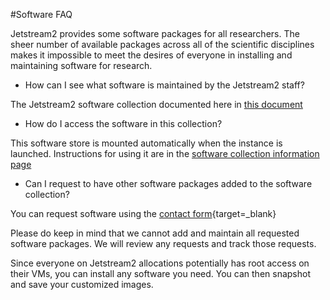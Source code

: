 #Software FAQ

Jetstream2 provides some software packages for all researchers. The sheer number of available packages across all of the scientific disciplines makes it impossible to meet the desires of everyone in installing and maintaining software for research.

* How can I see what software is maintained by the Jetstream2 staff?

The Jetstream2 software collection documented here in [this document](../general/software.md)

* How do I access the software in this collection?

This software store is mounted automatically when the instance is launched. Instructions for using it are in the [software collection information page](../general/software.md)

* Can I request to have other software packages added to the software collection?

You can request software using the [contact form](https://jetstream-cloud.org/contact/index.html){target=_blank}

Please do keep in mind that we cannot add and maintain all requested software packages. We will review any requests and track those requests.

Since everyone on Jetstream2 allocations potentially has root access on their VMs, you can install any software you need. You can then snapshot and save your customized images.

